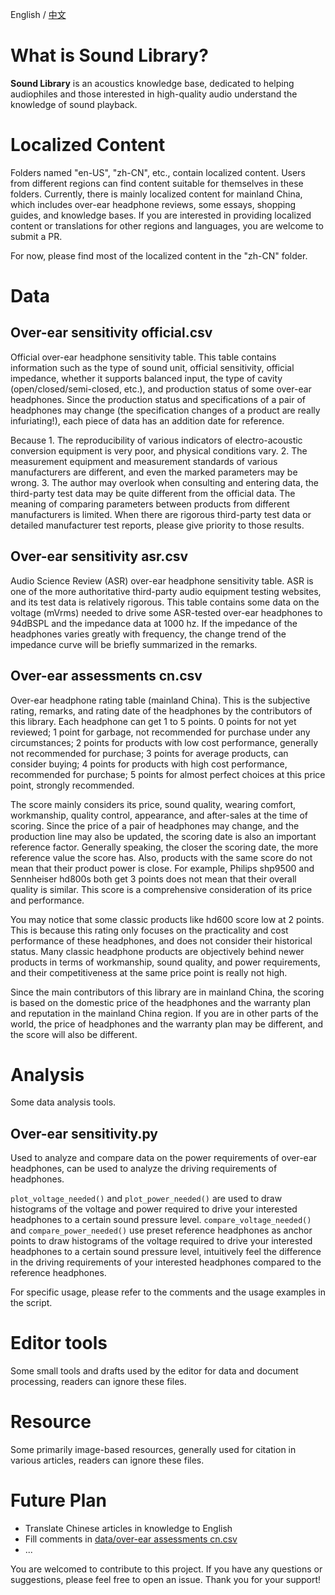 English / [中文](./README%20zh-CN.md)

# What is Sound Library?

**Sound Library** is an acoustics knowledge base, dedicated to helping audiophiles and those interested in high-quality audio understand the knowledge of sound playback.

# Localized Content

Folders named "en-US", "zh-CN", etc., contain localized content. Users from different regions can find content suitable for themselves in these folders. Currently, there is mainly localized content for mainland China, which includes over-ear headphone reviews, some essays, shopping guides, and knowledge bases. If you are interested in providing localized content or translations for other regions and languages, you are welcome to submit a PR.

For now, please find most of the localized content in the "zh-CN" folder.

# Data

## Over-ear sensitivity official.csv

Official over-ear headphone sensitivity table. This table contains information such as the type of sound unit, official sensitivity, official impedance, whether it supports balanced input, the type of cavity (open/closed/semi-closed, etc.), and production status of some over-ear headphones. Since the production status and specifications of a pair of headphones may change (the specification changes of a product are really infuriating!), each piece of data has an addition date for reference.

Because 1. The reproducibility of various indicators of electro-acoustic conversion equipment is very poor, and physical conditions vary. 2. The measurement equipment and measurement standards of various manufacturers are different, and even the marked parameters may be wrong. 3. The author may overlook when consulting and entering data, the third-party test data may be quite different from the official data. The meaning of comparing parameters between products from different manufacturers is limited. When there are rigorous third-party test data or detailed manufacturer test reports, please give priority to those results.

## Over-ear sensitivity asr.csv

Audio Science Review (ASR) over-ear headphone sensitivity table. ASR is one of the more authoritative third-party audio equipment testing websites, and its test data is relatively rigorous. This table contains some data on the voltage (mVrms) needed to drive some ASR-tested over-ear headphones to 94dBSPL and the impedance data at 1000 hz. If the impedance of the headphones varies greatly with frequency, the change trend of the impedance curve will be briefly summarized in the remarks.

## Over-ear assessments cn.csv

Over-ear headphone rating table (mainland China). This is the subjective rating, remarks, and rating date of the headphones by the contributors of this library. Each headphone can get 1 to 5 points. 0 points for not yet reviewed; 1 point for garbage, not recommended for purchase under any circumstances; 2 points for products with low cost performance, generally not recommended for purchase; 3 points for average products, can consider buying; 4 points for products with high cost performance, recommended for purchase; 5 points for almost perfect choices at this price point, strongly recommended.

The score mainly considers its price, sound quality, wearing comfort, workmanship, quality control, appearance, and after-sales at the time of scoring. Since the price of a pair of headphones may change, and the production line may also be updated, the scoring date is also an important reference factor. Generally speaking, the closer the scoring date, the more reference value the score has. Also, products with the same score do not mean that their product power is close. For example, Philips shp9500 and Sennheiser hd800s both get 3 points does not mean that their overall quality is similar. This score is a comprehensive consideration of its price and performance.

You may notice that some classic products like hd600 score low at 2 points. This is because this rating only focuses on the practicality and cost performance of these headphones, and does not consider their historical status. Many classic headphone products are objectively behind newer products in terms of workmanship, sound quality, and power requirements, and their competitiveness at the same price point is really not high.

Since the main contributors of this library are in mainland China, the scoring is based on the domestic price of the headphones and the warranty plan and reputation in the mainland China region. If you are in other parts of the world, the price of headphones and the warranty plan may be different, and the score will also be different.

# Analysis

Some data analysis tools.

## Over-ear sensitivity.py

Used to analyze and compare data on the power requirements of over-ear headphones, can be used to analyze the driving requirements of headphones.

`plot_voltage_needed()` and `plot_power_needed()` are used to draw histograms of the voltage and power required to drive your interested headphones to a certain sound pressure level. `compare_voltage_needed()` and `compare_power_needed()` use preset reference headphones as anchor points to draw histograms of the voltage required to drive your interested headphones to a certain sound pressure level, intuitively feel the difference in the driving requirements of your interested headphones compared to the reference headphones.

For specific usage, please refer to the comments and the usage examples in the script.

# Editor tools

Some small tools and drafts used by the editor for data and document processing, readers can ignore these files.

# Resource

Some primarily image-based resources, generally used for citation in various articles, readers can ignore these files.

# Future Plan

- Translate Chinese articles in knowledge to English
- Fill comments in [data/over-ear assessments cn.csv](./data/over-ear%20assessments%20cn.csv)
- ...

You are welcomed to contribute to this project. If you have any questions or suggestions, please feel free to open an issue. Thank you for your support!
